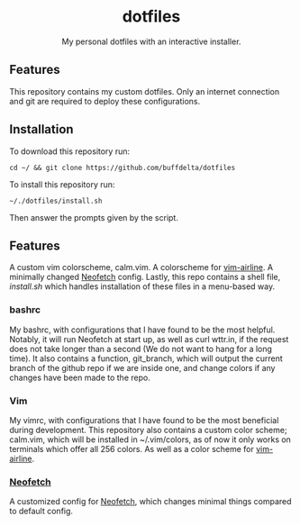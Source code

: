 <h1 align="center"> dotfiles </h3>
<p align="center"> My personal dotfiles with an interactive installer. </p>

## Features

This repository contains my custom dotfiles. Only an internet connection and git are required to deploy these configurations.

## Installation

To download this repository run:

```
cd ~/ && git clone https://github.com/buffdelta/dotfiles
```

To install this repository run:

```
~/./dotfiles/install.sh
```

Then answer the prompts given by the script.

## Features

A custom vim colorscheme, calm.vim. A colorscheme for [vim-airline](https://github.com/vim-airline/vim-airline). A minimally changed [Neofetch](https://github.com/dylanaraps/neofetch) config. Lastly, this repo contains a shell file, *install.sh* which handles installation of these files in a menu-based way.

### bashrc

My bashrc, with configurations that I have found to be the most helpful. Notably, it will run Neofetch at start up, as well as curl wttr.in, if the request does not take longer than a second (We do not want to hang for a long time). It also contains a function, git_branch, which will output the current branch of the github repo if we are inside one, and change colors if any changes have been made to the repo.

### Vim

My vimrc, with configurations that I have found to be the most beneficial during development. This repository also contains a custom color scheme; calm.vim, which will be installed in ~/.vim/colors, as of now it only works on terminals which offer all 256 colors. As well as a color scheme for [vim-airline](https://github.com/vim-airline/vim-airline).

### [Neofetch](https://github.com/dylanaraps/neofetch)

A customized config for [Neofetch](https://github.com/dylanaraps/neofetch), which changes minimal things compared to default config.
